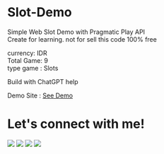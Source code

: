 # Slot-Demo

Simple Web Slot Demo with Pragmatic Play API <br>
Create for learning. not for sell this code 100% free

currency: IDR <br>
Total Game: 9 <br>
type game : Slots <br>

Build with ChatGPT help

Demo Site : <a href="https://slot.rikyrism.dev/">See Demo</a>

# Let's connect with me!
<p>
    <a href="https://rikyrism.dev/" target="_blank"><img src="https://img.shields.io/badge/Website-https://rikyrism.dev-blue?" /></a>
    <a href="https://facebook.com/ilhamriky1808/" target="_blank"><img src="https://img.shields.io/badge/Facebook-Ilham%20Riky%20Rismawan-blue" /></a>
    <a href="https://twitter.com/eevrxx" target="_blank"><img src="https://img.shields.io/badge/Twitter-Rikky-blue" /></a>
    <a href="https://instagram.com/@rikyrism" target="_blank"><img src="https://img.shields.io/badge/Instagram-@rikyrism-blue" /></a>
</p> 

